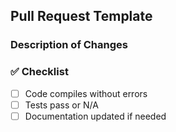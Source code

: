 ## Pull Request Template

### Description of Changes
<!-- Describe what was changed and why -->

### ✅ Checklist
- [ ] Code compiles without errors
- [ ] Tests pass or N/A
- [ ] Documentation updated if needed
